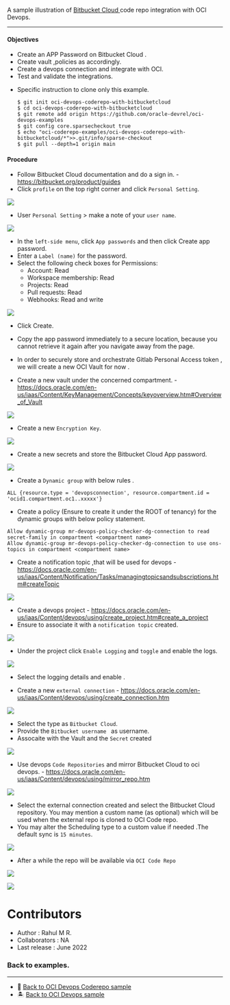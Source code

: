 A sample illustration of [Bitbucket Cloud ](https://bitbucket.org/product?&aceid=&adposition=&adgroup=92542404895&campaign=1407242867&creative=544605032325&device=c&keyword=bitbucket%20cloud&matchtype=e&network=g&placement=&ds_kids=p51241240716&ds_e=GOOGLE&ds_eid=700000001551985&ds_e1=GOOGLE&gclid=EAIaIQobChMIsa_OyLy--AIV8pJmAh079go-EAAYASAAEgLsifD_BwE&gclsrc=aw.ds) code repo integration with OCI Devops.

--------

#### Objectives

- Create an APP Password on Bitbucket Cloud .
- Create vault ,policies as accordingly.
- Create a devops connection and integrate with OCI.
- Test and validate the integrations.

* Specific instruction to clone only this example.

    ```
    $ git init oci-devops-coderepo-with-bitbucketcloud
    $ cd oci-devops-coderepo-with-bitbucketcloud
    $ git remote add origin https://github.com/oracle-devrel/oci-devops-examples
    $ git config core.sparsecheckout true
    $ echo "oci-coderepo-examples/oci-devops-coderepo-with-bitbucketcloud/*">>.git/info/sparse-checkout
    $ git pull --depth=1 origin main

    ```

#### Procedure 

- Follow Bitbucket Cloud  documentation and do a sign in. - https://bitbucket.org/product/guides 
- Click `profile` on the top right corner and click `Personal Setting`.

![](images/bitbucket_profile.png)

- User `Personal Setting` > make a note of your `user name`.

![](images/bitbucket_username.png)

- In the `left-side menu`, click `App passwords` and then click Create app password.
- Enter a `Label (name)` for the password.
- Select the following check boxes for Permissions:
  - Account: Read
  - Workspace membership: Read
  - Projects: Read
  - Pull requests: Read
  - Webhooks: Read and write

![](images/bitbucketpat.png)
- Click Create.
- Copy the app password immediately to a secure location, because you cannot retrieve it again after you navigate away from the page.

- In order to securely store and orchestrate Gitlab Personal Access token , we will create a new OCI Vault for now .

- Create a new vault under the concerned compartment. - https://docs.oracle.com/en-us/iaas/Content/KeyManagement/Concepts/keyoverview.htm#Overview_of_Vault 

![](images/new_vault.png)

- Create a new `Encryption Key`.

![](images/vault_key.png)

- Create a new secrets and store the Bitbucket Cloud App password.

![](images/bb_app_password.png)

- Create a `Dynamic group` with below rules .

```
ALL {resource.type = 'devopsconnection', resource.compartment.id = 'ocid1.compartment.oc1..xxxxx'}
```

- Create a policy (Ensure to create it under the ROOT of tenancy) for the dynamic groups with below policy statement.

```
Allow dynamic-group mr-devops-policy-checker-dg-connection to read secret-family in compartment <compartment name>
Allow dynamic-group mr-devops-policy-checker-dg-connection to use ons-topics in compartment <compartment name>
```

- Create a notification topic ,that will be used for devops - https://docs.oracle.com/en-us/iaas/Content/Notification/Tasks/managingtopicsandsubscriptions.htm#createTopic

![](images/oci-notifications.png)


- Create a devops project - https://docs.oracle.com/en-us/iaas/Content/devops/using/create_project.htm#create_a_project
- Ensure to associate it with a `notification topic` created.

![](images/devops_project.png)

- Under the project click `Enable Logging` and `toggle`  and enable the logs.

![](images/enable_logging.png)

- Select the logging details and enable .

- Create a new  `external connection` - https://docs.oracle.com/en-us/iaas/Content/devops/using/create_connection.htm

![](images/devops_ec1.png)

 - Select the type as `Bitbucket Cloud`.
 - Provide the `Bitbucket username ` as username.
 - Assocaite with the Vault and the `Secret` created 

![](images/devops_ec2.png)

- Use devops `Code Repositories` and mirror Bitbucket Cloud  to oci devops. - https://docs.oracle.com/en-us/iaas/Content/devops/using/mirror_repo.htm 

![](images/devops_mirror_repo.png)


- Select the external connection created and select the Bitbucket Cloud  repository. You may mention a custom name (as optional) which will be used when the external repo is cloned to OCI Code repo.
- You may alter the Scheduling type to a custom value if needed .The default sync is `15 minutes`.

![](images/create_mirror_repo.png)

- After a while the repo will be available via `OCI Code Repo`

![](images/mirror_progress.png)

![](images/repo_mirror_completed.png)

Contributors
===========

- Author : Rahul M R.
- Collaborators : NA
- Last release : June 2022

### Back to examples.
----

- 🍿 [Back to OCI Devops Coderepo sample](./../README.md)
- 🏝️ [Back to OCI Devops sample](./../../README.md)